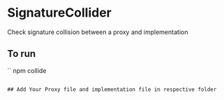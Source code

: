 # SignatureCollider
Check signature collision between a proxy and implementation 


## To run 

``
npm collide

```

## Add Your Proxy file and implementation file in respective folder
